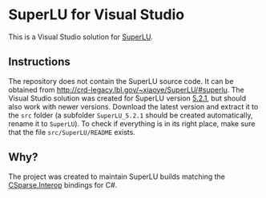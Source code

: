 # SuperLU for Visual Studio

This is a Visual Studio solution for [SuperLU](http://crd-legacy.lbl.gov/~xiaoye/SuperLU/).

## Instructions

The repository does not contain the SuperLU source code. It can be obtained from http://crd-legacy.lbl.gov/~xiaoye/SuperLU/#superlu. The Visual Studio solution was created for SuperLU version [5.2.1](http://crd-legacy.lbl.gov/~xiaoye/SuperLU/superlu_5.2.1.tar.gz), but should also work with newer versions. Download the latest version and extract it to the `src` folder (a subfolder `SuperLU_5.2.1` should be created automatically, rename it to `SuperLU`). To check if everything is in its right place, make sure that the file `src/SuperLU/README` exists.

## Why?

The project was created to maintain SuperLU builds matching the [CSparse.Interop](https://github.com/wo80/csparse-interop) bindings for C#.
